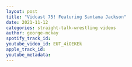```yaml
---
layout: post
title: "Vidcast 75! Featuring Santana Jackson"
date: 2021-11-12
categories: straight-talk-wrestling videos
author: george-mckay
spotify_track_id: 
youtube_video_id: EUT_4iOEKEk
apple_track_id: 
youtube_metadata: 
---
```

